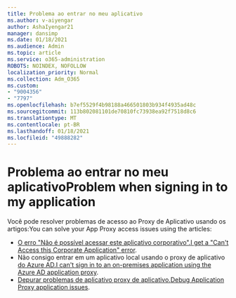 ```yaml
---
title: Problema ao entrar no meu aplicativo
ms.author: v-aiyengar
author: AshaIyengar21
manager: dansimp
ms.date: 01/18/2021
ms.audience: Admin
ms.topic: article
ms.service: o365-administration
ROBOTS: NOINDEX, NOFOLLOW
localization_priority: Normal
ms.collection: Adm_O365
ms.custom:
- "9004356"
- "7797"
ms.openlocfilehash: b7ef5529f4b98188a466501803b934f4935ad48c
ms.sourcegitcommit: 113b802081101de70810fc73938ea92f7518d8c6
ms.translationtype: MT
ms.contentlocale: pt-BR
ms.lasthandoff: 01/18/2021
ms.locfileid: "49888282"
---
```

# <a name="problem-when-signing-in-to-my-application"></a><span data-ttu-id="f7f94-102">Problema ao entrar no meu aplicativo</span><span class="sxs-lookup"><span data-stu-id="f7f94-102">Problem when signing in to my application</span></span>

<span data-ttu-id="f7f94-103">Você pode resolver problemas de acesso ao Proxy de Aplicativo usando os artigos:</span><span class="sxs-lookup"><span data-stu-id="f7f94-103">You can solve your App Proxy access issues using the articles:</span></span>

- <span data-ttu-id="f7f94-104">[O erro "Não é possível acessar este aplicativo corporativo".](https://docs.microsoft.com/azure/active-directory/application-proxy-sign-in-bad-gateway-timeout-error/?WT.mc_id=UI_AAD_Enterprise_Apps_Support_L2_Overview)</span><span class="sxs-lookup"><span data-stu-id="f7f94-104">[I get a "Can't Access this Corporate Application" error](https://docs.microsoft.com/azure/active-directory/application-proxy-sign-in-bad-gateway-timeout-error/?WT.mc_id=UI_AAD_Enterprise_Apps_Support_L2_Overview).</span></span>
- <span data-ttu-id="f7f94-105">Não consigo entrar em um aplicativo local usando o proxy de aplicativo [do Azure AD.](https://docs.microsoft.com/azure/active-directory/application-sign-in-problem-on-premises-application-proxy/?WT.mc_id=UI_AAD_Apps_Sign_In_Support_L2_Proxy)</span><span class="sxs-lookup"><span data-stu-id="f7f94-105">[I can't sign in to an on-premises application using the Azure AD application proxy](https://docs.microsoft.com/azure/active-directory/application-sign-in-problem-on-premises-application-proxy/?WT.mc_id=UI_AAD_Apps_Sign_In_Support_L2_Proxy).</span></span>
- <span data-ttu-id="f7f94-106">[Depurar problemas de aplicativo proxy de aplicativo.](https://docs.microsoft.com/azure/active-directory/manage-apps/application-proxy-debug-apps)</span><span class="sxs-lookup"><span data-stu-id="f7f94-106">[Debug Application Proxy application issues](https://docs.microsoft.com/azure/active-directory/manage-apps/application-proxy-debug-apps).</span></span>
